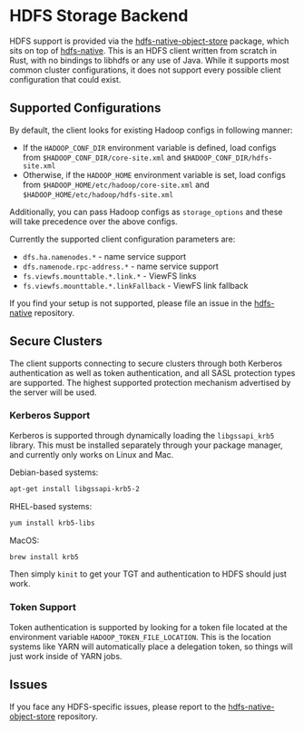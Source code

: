 # HDFS Storage Backend
HDFS support is provided via the [hdfs-native-object-store](https://github.com/datafusion-contrib/hdfs-native-object-store) package, which sits on top of [hdfs-native](https://github.com/Kimahriman/hdfs-native). This is an HDFS client written from scratch in Rust, with no bindings to libhdfs or any use of Java. While it supports most common cluster configurations, it does not support every possible client configuration that could exist.

## Supported Configurations
By default, the client looks for existing Hadoop configs in following manner:

- If the `HADOOP_CONF_DIR` environment variable is defined, load configs from `$HADOOP_CONF_DIR/core-site.xml` and `$HADOOP_CONF_DIR/hdfs-site.xml`
- Otherwise, if the `HADOOP_HOME` environment variable is set, load configs from `$HADOOP_HOME/etc/hadoop/core-site.xml` and `$HADOOP_HOME/etc/hadoop/hdfs-site.xml`

Additionally, you can pass Hadoop configs as `storage_options` and these will take precedence over the above configs.

Currently the supported client configuration parameters are:

- `dfs.ha.namenodes.*` - name service support
- `dfs.namenode.rpc-address.*` - name service support
- `fs.viewfs.mounttable.*.link.*` - ViewFS links
- `fs.viewfs.mounttable.*.linkFallback` - ViewFS link fallback

If you find your setup is not supported, please file an issue in the [hdfs-native](https://github.com/Kimahriman/hdfs-native) repository.

## Secure Clusters
The client supports connecting to secure clusters through both Kerberos authentication as well as token authentication, and all SASL protection types are supported. The highest supported protection mechanism advertised by the server will be used.

### Kerberos Support
Kerberos is supported through dynamically loading the `libgssapi_krb5` library. This must be installed separately through your package manager, and currently only works on Linux and Mac.

Debian-based systems:
```bash
apt-get install libgssapi-krb5-2
```

RHEL-based systems:
```bash
yum install krb5-libs
```

MacOS:
```bash
brew install krb5
```

Then simply `kinit` to get your TGT and authentication to HDFS should just work.

### Token Support
Token authentication is supported by looking for a token file located at the environment variable `HADOOP_TOKEN_FILE_LOCATION`. This is the location systems like YARN will automatically place a delegation token, so things will just work inside of YARN jobs.

## Issues
If you face any HDFS-specific issues, please report to the [hdfs-native-object-store](https://github.com/datafusion-contrib/hdfs-native-object-store) repository.